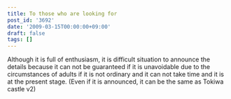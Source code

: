 ```yaml
---
title: To those who are looking for
post_id: '3692'
date: '2009-03-15T00:00:00+09:00'
draft: false
tags: []
---
```


Although it is full of enthusiasm, it is difficult situation to announce the details because it can not be guaranteed if it is unavoidable due to the circumstances of adults if it is not ordinary and it can not take time and it is at the present stage. (Even if it is announced, it can be the same as Tokiwa castle v2)